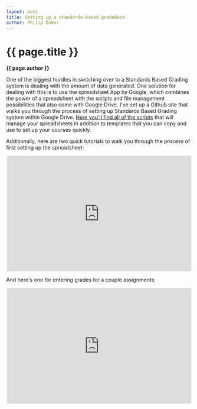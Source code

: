 ```yaml
---
layout: post
title: Setting up a standards-based gradebook
author: Philip Duker
---
```


{{ page.title }}  
================  
**{{ page.author }}**

One of the biggest hurdles in switching over to a Standards Based Grading system is dealing with the amount of data generated.  One solution for dealing with this is to use the spreadsheet App by Google, which combines the power of a spreadsheet with the scripts and file management possibilities that also come with Google Drive.  I've set up a Github site that walks you through the process of setting up Standards Based Grading system within Google Drive.  [Here you'll find all of the scripts](https://github.com/pduker/SBG-Scripts-for-GDocs) that will manage your spreadsheets in addition to templates that you can copy and use to set up your courses quickly.  

Additionally, here are two quick tutorials to walk you through the process of first setting up the spreadsheet: 


<div style="text-align: center;">
<iframe src="http://player.vimeo.com/video/77757257" width="500" height="313" frameborder="0" webkitAllowFullScreen="" mozallowfullscreen="" allowFullScreen=""> </iframe> 
</div>

And here's one for entering grades for a couple assignments:

<div style="text-align: center;">
<iframe src="http://player.vimeo.com/video/77760283" width="500" height="313" frameborder="0" webkitAllowFullScreen="" mozallowfullscreen="" allowFullScreen=""> </iframe> 
</div>
